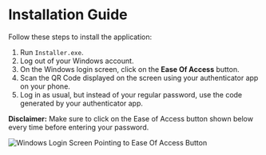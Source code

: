 # Installation Guide

Follow these steps to install the application:

1. Run `Installer.exe`.
2. Log out of your Windows account.
3. On the Windows login screen, click on the **Ease Of Access** button.
4. Scan the QR Code displayed on the screen using your authenticator app on your phone.
5. Log in as usual, but instead of your regular password, use the code generated by your authenticator app.

**Disclaimer:** Make sure to click on the Ease of Access button shown below every time before entering your password.

![Windows Login Screen Pointing to Ease Of Access Button](https://www.alphr.com/wp-content/uploads/2020/06/windows-10-login-ease-of-access.jpg)
